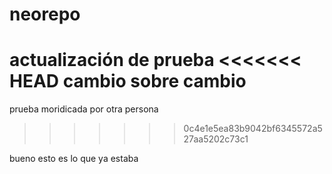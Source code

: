 # neorepo

actualización de prueba
<<<<<<< HEAD
cambio sobre cambio
=======
prueba moridicada por otra persona
>>>>>>> 0c4e1e5ea83b9042bf6345572a527aa5202c73c1

bueno esto es lo que ya estaba

